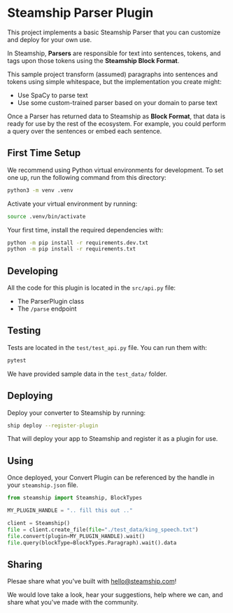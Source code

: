 # Steamship Parser Plugin

This project implements a basic Steamship Parser that you can customize and deploy for your own use.

In Steamship, **Parsers** are responsible for text into sentences, tokens, and tags upon those tokens using the **Steamship Block Format**.

This sample project transform (assumed) paragraphs into sentences and tokens using simple whitespace, but the implementation you create might:

* Use SpaCy to parse text
* Use some custom-trained parser based on your domain to parse text

Once a Parser has returned data to Steamship as **Block Format**, that data is ready for use by the rest of the ecosystem. 
For example, you could perform a query over the sentences or embed each sentence.

## First Time Setup

We recommend using Python virtual environments for development.
To set one up, run the following command from this directory:

```bash
python3 -m venv .venv
```

Activate your virtual environment by running:

```bash
source .venv/bin/activate
```

Your first time, install the required dependencies with:

```bash
python -m pip install -r requirements.dev.txt
python -m pip install -r requirements.txt
```

## Developing

All the code for this plugin is located in the `src/api.py` file:

* The ParserPlugin class
* The `/parse` endpoint

## Testing

Tests are located in the `test/test_api.py` file. You can run them with:

```bash
pytest
```

We have provided sample data in the `test_data/` folder.

## Deploying

Deploy your converter to Steamship by running:

```bash
ship deploy --register-plugin
```

That will deploy your app to Steamship and register it as a plugin for use.

## Using

Once deployed, your Convert Plugin can be referenced by the handle in your `steamship.json` file.

```python
from steamship import Steamship, BlockTypes

MY_PLUGIN_HANDLE = ".. fill this out .."

client = Steamship()
file = client.create_file(file="./test_data/king_speech.txt")
file.convert(plugin=MY_PLUGIN_HANDLE).wait()
file.query(blockType=BlockTypes.Paragraph).wait().data
```

## Sharing

Plesae share what you've built with hello@steamship.com! 

We would love take a look, hear your suggestions, help where we can, and share what you've made with the community.